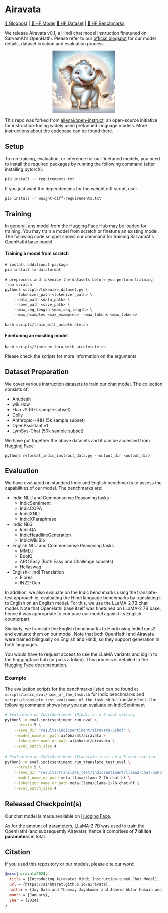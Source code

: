 # Airavata

[📝 Blogpost](https://ai4bharat.github.io/airavata) | [🤗 HF Model](https://huggingface.co/ai4bharat/airavata) [🤗 HF Dataset](https://huggingface.co/datasets/ai4bharat/indic-instruct-data-v0.1) | [🤗 HF Benchmarks](https://huggingface.co/collections/ai4bharat/airavata-evaluation-suite-65b13b7b68165de71ba0b333)

We release Airavata v0.1, a Hindi chat model instruction finetuned on SarvamAI's OpenHathi. Please refer to our [official blogspot](https://ai4bharat.github.io/airavata/) for our model details, dataset creation and evaluation process.

<p align="center" width="100%">
      <img src="images/airavata_logo.png" alt="Airavta is an Hindi instruction-tuned model based on the IndicInstruct datasets." style="width: 20%; min-width: 200px; display: block; margin: auto;">
</p>

This repo was forked from [allenai/open-instruct](https://github.com/allenai/open-instruct), an open-source initiative for instruction-tuning widely used pretrained language models. More instructions about the codebase can be found there.

## Setup

To run training, evaluation, or inference for our finetuned models, you need to install the required packages by running the following command (after installing pytorch):

```bash
pip install -r requirements.txt
```

If you just want the dependencies for the weight diff script, use:
```bash
pip install -r weight-diff-requirements.txt
```

## Training
In general, any model from the Hugging Face Hub may be loaded for training. You may train a model from scratch or finetune an existing model. The following code snippet shows our command for training SarvamAI's OpenHathi base model.

#### Training a model from scratch

```
# install additional package
pip install lm-dataformat

# preprocess and tokenize the datasets before you perform training from scratch
python3 scripts/tokenize_dataset.py \
    --tokenizer_path <tokenizer_path> \
    --data_path <data_path> \
    --save_path <save_path> \
    --max_seq_length <max_seq_length> \
    --max_examples <max_examples> --max_tokens <max_tokens>

bash scripts/train_with_accelerate.sh
```

#### Finetuning an exisiting model

```
bash scripts/finetune_lora_with_accelerate.sh
```

Please check the scripts for more information on the arguments.

## Dataset Preparation

We cover various instruction datasets to train our chat model. The collection consists of:

* Anudesh
* wikiHow
* Flan v2 (67k sample subset)
* Dolly
* Anthropic-HHH (5k sample subset)
* OpenAssistant v1
* LymSys-Chat (50k sample subset)

We have put together the above datasets and it can be accessed from [Hugging Face](https://huggingface.co/datasets/ai4bharat/indic-instruct-data-v0.1)


```
python3 reformat_indic_instruct_data.py --output_dir <output_dir>
```


## Evaluation

We have evaluated on standard Indic and English benchmarks to assess the capabilities of our model. The benchmarks are:


* Indic NLU and Commonsense Reasoning tasks
    * IndicSentiment
    * IndicCOPA
    * IndicXNLI
    * IndicXParaphrase
* Indic NLG
    * IndicQA
    * IndicHeadlineGeneration
    * IndicWikiBio
* English NLU and Commonsense Reasoning tasks
    * MMLU
    * BoolQ
    * ARC Easy (Both Easy and Challenge subsets)
    * Hellaswag
* English-Hindi Translation
    * Flores
    * IN22-Gen

In addition, we also evaluate on the Indic benchmarks using the translate-test approach ie. evaluating the Hindi language benchmarks by translating it to English on an English model. For this, we use the LLaMA-2 7B chat model. Note that OpenHathi base itself was finetuned on LLaMA-2 7B base, hence it was appropriate to compare our model against its English counterpart.

Similarly, we translate the English benchmarks to Hindi using IndicTrans2 and evaluate them on our model. Note that both OpenHathi and Airavata were trained bilingually on English and Hindi, so they support generation in both languages.

You would have to request access to use the LLaMA variants and log in to the huggingface hub (or pass a token). This process is detailed in the [Hugging Face documentation](https://huggingface.co/docs/transformers/model_doc/llama).

### Example
The evaluation scripts for the benchmarks listed can be found at `scripts/indic_eval/name_of_the_task.sh` for Indic benchmarks and `scripts/translate_test_eval/name_of_the_task.sh` for translate-test. The following command shows how you can evaluate on IndicSentiment
```bash
# Evaluation on IndicSentiment (Hindi) on a 5-shot setting
python3 -m eval.indicsentiment.run_eval \
    --ntrain 5 \
    --save_dir "results/indicsentiment/airavata-5shot" \
    --model_name_or_path ai4bharat/airavata \
    --tokenizer_name_or_path ai4bharat/airavata \
    --eval_batch_size 4

# Evaluation on IndicSentiment (Translate-test) on a 5-shot setting
python3 -m eval.indicsentiment.run_translate_test_eval \
    --ntrain 5 \
    --save_dir "results/translate_test/indicsentiment/llama2-chat-5shot" \
    --model_name_or_path meta-llama/Llama-2-7b-chat-hf \
    --tokenizer_name_or_path meta-llama/Llama-2-7b-chat-hf \
    --eval_batch_size 4
```

## Released Checkpoint(s)

Our chat model is made available on [Hugging Face](https://huggingface.co/ai4bharat/models/airavata).

As for the amount of parameters, LLaMA-2 7B was used to train the OpenHathi (and subsequently Airavata), hence it comprises of **7 billion parameters** in total.


## Citation

If you used this repository or our models, please cite our work:

```bibtex
@misc{airavata2024,
  title = {Introducing Airavata: Hindi Instruction-tuned Chat Model},
  url = {https://ai4bharat.github.io/airavata},
  author = {Jay Gala and Thanmay Jayakumar and Jaavid Aktar Husain and Aswanth Kumar and Mohammed Safi Ur Rahman Khan and Diptesh Kanojia and Ratish Puduppully and Mitesh Khapra and Raj Dabre and Rudra Murthy and Anoop Kunchukuttan},
  month = {January},
  year = {2024}
}
```

